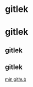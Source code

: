 # gitlek

<h1>gitlek</h1> 

## gitlek

<h2>gitlek</h2>

[min github](http;//www.github.com/moha1633)

